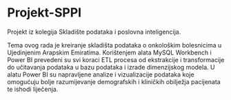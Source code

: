 # Projekt-SPPI

Projekt iz kolegija Skladište podataka i poslovna inteligencija.

Tema ovog rada je kreiranje skladišta podataka o onkološkim bolesnicima u Ujedinjenim Arapskim Emiratima. Korištenjem alata MySQL Workbench i Power BI prevedeni su svi koraci ETL procesa od ekstrakcije i transformacije do učitavanja podataka u bazu podataka i izrade dimenzijskog modela. U alatu Power BI su napravljene analize i vizualizacije podataka koje omogućuju bolje razumijevanje demografskih i kliničkih obilježja pacijenata te ishodi liječenja. 
